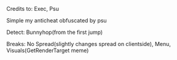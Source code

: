 Credits to: Exec, Psu

Simple my anticheat obfuscated by psu

Detect: Bunnyhop(from the first jump)

Breaks: No Spread(slightly changes spread on clientside), Menu, Visuals(GetRenderTarget meme)
